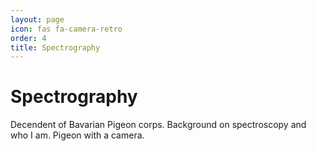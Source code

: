 ```yaml
---
layout: page
icon: fas fa-camera-retro
order: 4
title: Spectrography 
---
```


# Spectrography

Decendent of Bavarian Pigeon corps. Background on spectroscopy and who I am. 
Pigeon with a camera. 

